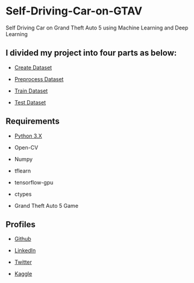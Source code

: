 # Self-Driving-Car-on-GTAV
Self Driving Car on Grand Theft Auto 5 using Machine Learning and Deep Learning

## I divided my project into four parts as below:

* [Create Dataset](https://github.com/chauhanmahavir/Self-Driving-Car-on-GTAV/tree/master/1_Create%20Dataset)

* [Preprocess Dataset](https://github.com/chauhanmahavir/Self-Driving-Car-on-GTAV/tree/master/2_Preprocess%20Dataset)

* [Train Dataset](https://github.com/chauhanmahavir/Self-Driving-Car-on-GTAV/tree/master/3_Train%20Dataset)

* [Test Dataset](https://github.com/chauhanmahavir/Self-Driving-Car-on-GTAV/tree/master/4_Test%20Dataset)

## Requirements

* [Python 3.X](https://docs.python.org/3/)

* Open-CV

* Numpy

* tflearn

* tensorflow-gpu

* ctypes

* Grand Theft Auto 5 Game

## Profiles

* [Github](https://github.com/chauhanmahavir)

* [LinkedIn](https://www.linkedin.com/in/chauhan-mahaveer-13674b157)

* [Twitter](https://twitter.com/Chauhan_Meet98)

* [Kaggle](https://www.kaggle.com/mahavirchauhan)
